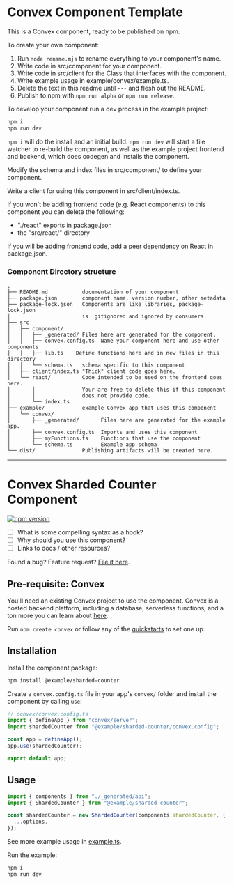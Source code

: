 # Convex Component Template

This is a Convex component, ready to be published on npm.

To create your own component:

1. Run `node rename.mjs` to rename everything to your component's name.
1. Write code in src/component for your component.
1. Write code in src/client for the Class that interfaces with the component.
1. Write example usage in example/convex/example.ts.
1. Delete the text in this readme until `---` and flesh out the README.
1. Publish to npm with `npm run alpha` or `npm run release`.

To develop your component run a dev process in the example project:

```sh
npm i
npm run dev
```

`npm i` will do the install and an initial build.
`npm run dev` will start a file watcher to re-build the component, as well as
the example project frontend and backend, which does codegen and installs the
component.

Modify the schema and index files in src/component/ to define your component.

Write a client for using this component in src/client/index.ts.

If you won't be adding frontend code (e.g. React components) to this
component you can delete the following:

- "./react" exports in package.json
- the "src/react/" directory

If you will be adding frontend code, add a peer dependency on React in package.json.

### Component Directory structure

```
.
├── README.md           documentation of your component
├── package.json        component name, version number, other metadata
├── package-lock.json   Components are like libraries, package-lock.json
│                       is .gitignored and ignored by consumers.
├── src
│   ├── component/
│   │   ├── _generated/ Files here are generated for the component.
│   │   ├── convex.config.ts  Name your component here and use other components
│   │   ├── lib.ts    Define functions here and in new files in this directory
│   │   └── schema.ts   schema specific to this component
│   ├── client/index.ts "Thick" client code goes here.
│   └── react/          Code intended to be used on the frontend goes here.
│       │               Your are free to delete this if this component
│       │               does not provide code.
│       └── index.ts
├── example/            example Convex app that uses this component
│   └── convex/
│       ├── _generated/       Files here are generated for the example app.
│       ├── convex.config.ts  Imports and uses this component
│       ├── myFunctions.ts    Functions that use the component
│       └── schema.ts         Example app schema
└── dist/               Publishing artifacts will be created here.
```

---

# Convex Sharded Counter Component

[![npm version](https://badge.fury.io/js/@example%2Fsharded-counter.svg)](https://badge.fury.io/js/@example%2Fsharded-counter)

<!-- START: Include on https://convex.dev/components -->

- [ ] What is some compelling syntax as a hook?
- [ ] Why should you use this component?
- [ ] Links to docs / other resources?

Found a bug? Feature request? [File it here](https://github.com/example-org/sharded-counter/issues).

## Pre-requisite: Convex

You'll need an existing Convex project to use the component.
Convex is a hosted backend platform, including a database, serverless functions,
and a ton more you can learn about [here](https://docs.convex.dev/get-started).

Run `npm create convex` or follow any of the [quickstarts](https://docs.convex.dev/home) to set one up.

## Installation

Install the component package:

```sh
npm install @example/sharded-counter
```

Create a `convex.config.ts` file in your app's `convex/` folder and install the component by calling `use`:

```ts
// convex/convex.config.ts
import { defineApp } from "convex/server";
import shardedCounter from "@example/sharded-counter/convex.config";

const app = defineApp();
app.use(shardedCounter);

export default app;
```

## Usage

```ts
import { components } from "./_generated/api";
import { ShardedCounter } from "@example/sharded-counter";

const shardedCounter = new ShardedCounter(components.shardedCounter, {
  ...options,
});
```

See more example usage in [example.ts](./example/convex/example.ts).

<!-- END: Include on https://convex.dev/components -->

Run the example:

```sh
npm i
npm run dev
```
